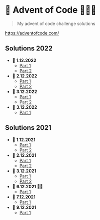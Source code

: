 # 🎄 Advent of Code 👨🏻‍💻
> My advent of code challenge solutions

https://adventofcode.com/

## Solutions 2022
* 📅 **1.12.2022**
  * [Part 1](https://github.com/patrikmasiar/advent-of-code/blob/main/2022/day1/part1.java)
  * [Part 2](https://github.com/patrikmasiar/advent-of-code/blob/main/2022/day1/part2.java)
* 📅 **2.12.2022**
  * [Part 1](https://github.com/patrikmasiar/advent-of-code/blob/main/2022/day2/part1.java)
  * [Part 2](https://github.com/patrikmasiar/advent-of-code/blob/main/2022/day2/part2.java)
* 📅 **3.12.2022**
  * [Part 1](https://github.com/patrikmasiar/advent-of-code/blob/main/2022/day3/part1.java)
  * [Part 2](https://github.com/patrikmasiar/advent-of-code/blob/main/2022/day3/part2.java)
* 📅 **3.12.2022**
  * [Part 1](https://github.com/patrikmasiar/advent-of-code/blob/main/2022/day4/part1.java)

## Solutions 2021
* 📅 **1.12.2021**
  * [Part 1](https://github.com/patrikmasiar/advent-of-code/blob/main/2021/day1/part1.java)
  * [Part 2](https://github.com/patrikmasiar/advent-of-code/blob/main/2021/day1/part2.java)
* 📅 **2.12.2021**
  * [Part 1](https://github.com/patrikmasiar/advent-of-code/blob/main/2021/day2/part1.java)
  * [Part 2](https://github.com/patrikmasiar/advent-of-code/blob/main/2021/day2/part2.java)
* 📅 **3.12.2021**
  * [Part 1](https://github.com/patrikmasiar/advent-of-code/blob/main/2021/day3/part1.java)
  * [Part 2](https://github.com/patrikmasiar/advent-of-code/blob/main/2021/day3/part2.java)
* 📅 **6.12.2021 🎅🏼**
  * [Part 1](https://github.com/patrikmasiar/advent-of-code/blob/main/2021/day6/part1.java)
* 📅 **7.12.2021**
  * [Part 1](https://github.com/patrikmasiar/advent-of-code/blob/main/2021/day7/part1.java)
* 📅 **9.12.2021**
  * [Part 1](https://github.com/patrikmasiar/advent-of-code/blob/main/2021/day9/part1.java)
